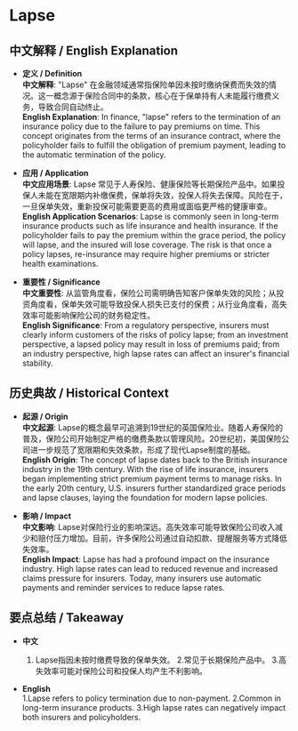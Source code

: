 # Lapse

## 中文解释 / English Explanation

* **定义 / Definition**  
  **中文解释**: "Lapse" 在金融领域通常指保险单因未按时缴纳保费而失效的情况。这一概念源于保险合同中的条款，核心在于保单持有人未能履行缴费义务，导致合同自动终止。  
  **English Explanation**: In finance, "lapse" refers to the termination of an insurance policy due to the failure to pay premiums on time. This concept originates from the terms of an insurance contract, where the policyholder fails to fulfill the obligation of premium payment, leading to the automatic termination of the policy.

* **应用 / Application**  
  **中文应用场景**: Lapse 常见于人寿保险、健康保险等长期保险产品中。如果投保人未能在宽限期内补缴保费，保单将失效，投保人将失去保障。风险在于，一旦保单失效，重新投保可能需要更高的费用或面临更严格的健康审查。  
  **English Application Scenarios**: Lapse is commonly seen in long-term insurance products such as life insurance and health insurance. If the policyholder fails to pay the premium within the grace period, the policy will lapse, and the insured will lose coverage. The risk is that once a policy lapses, re-insurance may require higher premiums or stricter health examinations.

* **重要性 / Significance**  
  **中文重要性**: 从监管角度看，保险公司需明确告知客户保单失效的风险；从投资角度看，保单失效可能导致投保人损失已支付的保费；从行业角度看，高失效率可能影响保险公司的财务稳定性。  
  **English Significance**: From a regulatory perspective, insurers must clearly inform customers of the risks of policy lapse; from an investment perspective, a lapsed policy may result in loss of premiums paid; from an industry perspective, high lapse rates can affect an insurer's financial stability.

## 历史典故 / Historical Context

* **起源 / Origin**  
  **中文起源**: Lapse的概念最早可追溯到19世纪的英国保险业。随着人寿保险的普及，保险公司开始制定严格的缴费条款以管理风险。20世纪初，美国保险公司进一步规范了宽限期和失效条款，形成了现代Lapse制度的基础。  
  **English Origin**: The concept of lapse dates back to the British insurance industry in the 19th century. With the rise of life insurance, insurers began implementing strict premium payment terms to manage risks. In the early 20th century, U.S. insurers further standardized grace periods and lapse clauses, laying the foundation for modern lapse policies.

* **影响 / Impact**  
  **中文影响**: Lapse对保险行业的影响深远。高失效率可能导致保险公司收入减少和赔付压力增加。目前，许多保险公司通过自动扣款、提醒服务等方式降低失效率。  
  **English Impact**: Lapse has had a profound impact on the insurance industry. High lapse rates can lead to reduced revenue and increased claims pressure for insurers. Today, many insurers use automatic payments and reminder services to reduce lapse rates.

## 要点总结 / Takeaway

* **中文**  
  1. Lapse指因未按时缴费导致的保单失效。
  2.常见于长期保险产品中。
  3.高失效率可能对保险公司和投保人均产生不利影响。

* **English**  
  1.Lapse refers to policy termination due to non-payment.
  2.Common in long-term insurance products.
  3.High lapse rates can negatively impact both insurers and policyholders.